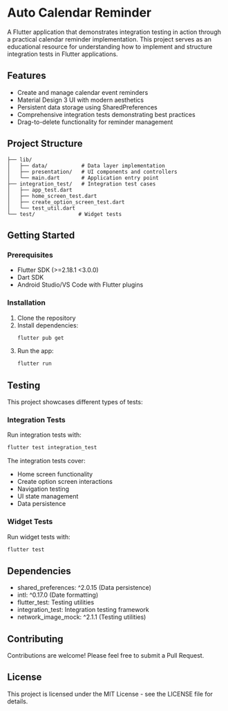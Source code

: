 # Auto Calendar Reminder

A Flutter application that demonstrates integration testing in action through a practical calendar reminder implementation. This project serves as an educational resource for understanding how to implement and structure integration tests in Flutter applications.

## Features

- Create and manage calendar event reminders
- Material Design 3 UI with modern aesthetics
- Persistent data storage using SharedPreferences
- Comprehensive integration tests demonstrating best practices
- Drag-to-delete functionality for reminder management

## Project Structure

```
├── lib/
│   ├── data/           # Data layer implementation
│   ├── presentation/   # UI components and controllers
│   └── main.dart       # Application entry point
├── integration_test/   # Integration test cases
│   ├── app_test.dart
│   ├── home_screen_test.dart
│   ├── create_option_screen_test.dart
│   └── test_util.dart
└── test/              # Widget tests
```

## Getting Started

### Prerequisites

- Flutter SDK (>=2.18.1 <3.0.0)
- Dart SDK
- Android Studio/VS Code with Flutter plugins

### Installation

1. Clone the repository
2. Install dependencies:
   ```bash
   flutter pub get
   ```
3. Run the app:
   ```bash
   flutter run
   ```

## Testing

This project showcases different types of tests:

### Integration Tests

Run integration tests with:
```bash
flutter test integration_test
```

The integration tests cover:
- Home screen functionality
- Create option screen interactions
- Navigation testing
- UI state management
- Data persistence

### Widget Tests

Run widget tests with:
```bash
flutter test
```

## Dependencies

- shared_preferences: ^2.0.15 (Data persistence)
- intl: ^0.17.0 (Date formatting)
- flutter_test: Testing utilities
- integration_test: Integration testing framework
- network_image_mock: ^2.1.1 (Testing utilities)

## Contributing

Contributions are welcome! Please feel free to submit a Pull Request.

## License

This project is licensed under the MIT License - see the LICENSE file for details.
